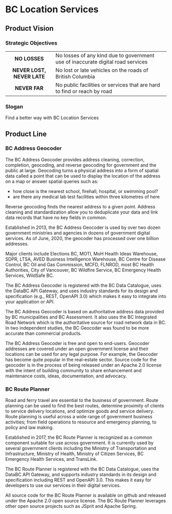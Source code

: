 # BC Location Services

## Product Vision

### Strategic Objectives
|||
|:---:|---|
**NO LOSSES**|No losses of any kind due to government use of inaccurate digital road services
**NEVER LOST, NEVER LATE**|No lost or late vehicles on the roads of British Columbia
**NEVER FAR**|No public facilities or services that are hard to find or reach by road

### Slogan
Find a better way with BC Location Services

## Product Line

### BC Address Geocoder

The BC Address Geocoder provides address cleaning, correction, completion, geocoding, and reverse geocoding for government and the public at large. Geocoding turns a physical address into a form of spatial data called a point that can be used to display the location of the address on a map or answer spatial queries such as:

- how close is the nearest school, firehall, hospital, or swimming pool?
- are there any medical lab test facilities within three kilometres of here

Reverse geocoding finds the nearest address to a given point. Address cleaning and standardization allow you to deduplicate your data and link data records that have no key fields in common.

Established in 2013, the BC Address Geocoder is used by over two dozen government ministries and agencies in dozens of government digital services. As of June, 2020, the geocoder has processed over one billion addresses.

Major clients include Elections BC, MOTI, MoH Health Ideas Warehouse, SDPR, LTSA, AVED Business Intelligence Warehouse, BC Centre for Disease Control, BC Oil and Gas Commission, MCFD, FLNROD, most BC Health Authorities, City of Vancouver, BC Wildfire Service, BC Emergency Health Services, WildSafe BC.

The BC Address Geocoder is registered with the BC Data Catalogue, uses the DataBC API Gateway, and uses industry standards for its design and specification (e.g., REST, OpenAPI 3.0) which makes it easy to integrate into your application or API.

The BC Address Geocoder is based on authoritative address data provided by BC municipalities and BC Assessment. It also uses the BC Integrated Road Network which is the authoritative source for road network data in BC. In two independent studies, the BC Geocoder was found to be more accurate than commercial products.

The BC Address Geocoder is free and open to end-users. Geocoder addresses are covered under an open government license and their locations can be used for any legal purpose. For example, the Geocoder has become quite popular in the real-estate sector. Source code for the geocoder is in the process of being released under an Apache 2.0 license with the intent of building community to share enhancement and maintenance costs, ideas, documentation, and advocacy.

### BC Route Planner

Road and ferry travel are essential to the business of government. Route planning can be used to find the best routes, determine proximity of clients to service delivery locations, and optimize goods and service delivery.  Route planning is useful across a wide range of government business activities; from field operations to resource and emergency planning, to policy and law making.

Established in 2017, the BC Route Planner is recognized as a common component suitable for use across government. It is currently used by several government clients including the Ministry of Transportation and Infrastructure, Ministry of Health, Ministry of Citizen Services, BC Emergency Health Services, and TransLink.

The BC Route Planner is registered with the BC Data Catalogue, uses the DataBC API Gateway, and supports industry standards in its design and specification including REST and OpenAPI 3.0. This makes it easy for developers to use our services in their digital services.

All source code for the BC Route Planner is available on github and released under the Apache 2.0 open source license. The BC Route Planner leverages other open source projects such as JSprit and Apache Spring.
